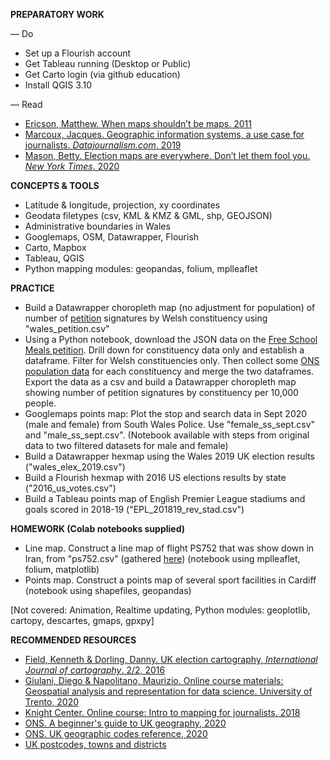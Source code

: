 **PREPARATORY WORK**

— Do
- Set up a Flourish account
- Get Tableau running (Desktop or Public)
- Get Carto login (via github education)
- Install QGIS 3.10

— Read
- [Ericson, Matthew. When maps shouldn’t be maps. 2011](http://www.ericson.net/content/2011/10/when-maps-shouldnt-be-maps/ )
- [Marcoux, Jacques. Geographic information systems, a use case for journalists. *Datajournalism.com*. 2019](https://datajournalism.com/read/longreads/geographic-information-systems-a-use-case-for-journalists)
- [Mason, Betty. Election maps are everywhere. Don’t let them fool you. *New York Times*. 2020](https://www.nytimes.com/interactive/2020/10/30/opinion/election-results-maps.html)

**CONCEPTS & TOOLS**

- Latitude & longitude, projection, xy coordinates
- Geodata filetypes (csv, KML & KMZ & GML, shp, GEOJSON)
- Administrative boundaries in Wales
- Googlemaps, OSM, Datawrapper, Flourish
- Carto, Mapbox
- Tableau, QGIS
- Python mapping modules: geopandas, folium, mplleaflet

**PRACTICE**

- Build a Datawrapper choropleth map (no adjustment for population) of number of [petition](https://petition.parliament.uk/petitions/550579) signatures by Welsh constituency using "wales_petition.csv"
- Using a Python notebook, download the JSON data on the [Free School Meals petition](https://petition.parliament.uk/petitions/554276.json). Drill down for constituency data only and establish a dataframe. Filter for Welsh constituencies only. Then collect some [ONS population data](https://www.ons.gov.uk/peoplepopulationandcommunity/populationandmigration/populationestimates/datasets/parliamentaryconstituencymidyearpopulationestimates) for each constituency and merge the two dataframes. Export the data as a csv and build a Datawrapper choropleth map showing number of petition signatures by constituency per 10,000 people.
- Googlemaps points map: Plot the stop and search data in Sept 2020 (male and female) from South Wales Police. Use "female_ss_sept.csv" and "male_ss_sept.csv". (Notebook available with steps from original data to two filtered datasets for male and female)
- Build a Datawrapper hexmap using the Wales 2019 UK election results ("wales_elex_2019.csv")
- Build a Flourish hexmap with 2016 US elections results by state ("2016_us_votes.csv")
- Build a Tableau points map of English Premier League stadiums and goals scored in 2018-19 ("EPL_201819_rev_stad.csv")

**HOMEWORK (Colab notebooks supplied)**

- Line map. Construct a line map of flight PS752 that was show down in Iran, from "ps752.csv" (gathered [here](https://www.flightradar24.com/blog/ukrainian-flight-ps752-crashes-shortly-after-take-off-from-tehran/)) (notebook using mplleaflet, folium, matplotlib)
- Points map. Construct a points map of several sport facilities in Cardiff (notebook using shapefiles, geopandas)

[Not covered: Animation, Realtime updating, Python modules: geoplotlib, cartopy, descartes, gmaps, gpxpy]

**RECOMMENDED RESOURCES**

- [Field, Kenneth & Dorling, Danny. UK election cartography, *International Journal of cartography*. 2/2, 2016](https://www.geog.ox.ac.uk/research/transformations/gis/papers/2017/UK_election_cartography.pdf)
- [Giulani, Diego & Napolitano, Maurizio. Online course materials: Geospatial analysis and representation for data science. University of Trento, 2020](https://napo.github.io/geospatial_course_unitn/)
- [Knight Center. Online course: Intro to mapping for journalists. 2018](https://journalismcourses.org/course/intro-to-mapping-and-gis-for-journalists/ )
- [ONS. A beginner's guide to UK geography, 2020](https://www.arcgis.com/sharing/rest/content/items/86ebfbad61c941bebbc7edbf2b985efe/data)
- [ONS. UK geographic codes reference, 2020](https://geoportal.statistics.gov.uk/datasets/register-of-geographic-codes-june-2020-for-the-united-kingdom-v2)
- [UK postcodes, towns and districts](https://www.doogal.co.uk/PostcodeDistricts.php)
